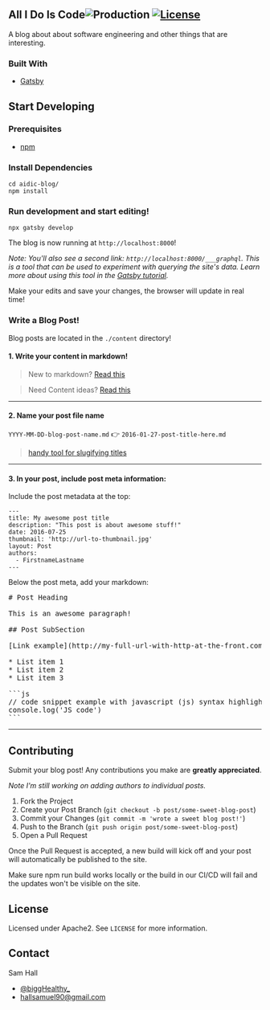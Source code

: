 
## All I Do Is Code![Production](https://github.com/hallsamuel90/aidic-blog/workflows/Production/badge.svg) [![License](https://img.shields.io/badge/License-Apache%202.0-blue.svg)](https://opensource.org/licenses/Apache-2.0)
A blog about about software engineering and other things that are interesting.

### Built With
* [Gatsby](https://www.gatsbyjs.com/)

## Start Developing
### Prerequisites
* [npm](https://www.npmjs.com/get-npm)

### Install Dependencies

```shell
cd aidic-blog/
npm install
```

### Run development and start editing!

```shell
npx gatsby develop
```

The blog is now running at `http://localhost:8000`!

_Note: You'll also see a second link: _`http://localhost:8000/___graphql`_. This is a tool that can be used to experiment with querying the site's data. Learn more about using this   tool in the [Gatsby tutorial](https://www.gatsbyjs.com/tutorial/part-five/#introducing-graphiql)._

Make your edits and save your changes, the browser will update in real time!

### Write a Blog Post!

Blog posts are located in the `./content` directory!

#### 1. Write your content in markdown!

> New to markdown? [Read this](https://guides.github.com/features/mastering-markdown/)

> Need Content ideas? [Read this](./writers-guide.md)

---

#### 2. Name your post file name

`YYYY-MM-DD-blog-post-name.md` :point_right: `2016-01-27-post-title-here.md`

> [handy tool for slugifying titles](https://blog.tersmitten.nl/slugify/)

---

#### 3. In your post, include post meta information:

Include the post metadata at the top:

```
---
title: My awesome post title
description: "This post is about awesome stuff!"
date: 2016-07-25
thumbnail: 'http://url-to-thumbnail.jpg'
layout: Post
authors:
  - FirstnameLastname
---
```

Below the post meta, add your markdown:

<pre>
# Post Heading

This is an awesome paragraph!

## Post SubSection

[Link example](http://my-full-url-with-http-at-the-front.com)

* List item 1
* List item 2
* List item 3

```js
// code snippet example with javascript (js) syntax highlighting
console.log('JS code')
```
</pre>

---
    
## Contributing

Submit your blog post! Any contributions you make are **greatly appreciated**.

*Note I'm still working on adding authors to individual posts.*

1. Fork the Project
2. Create your Post Branch (`git checkout -b post/some-sweet-blog-post`)
3. Commit your Changes (`git commit -m 'wrote a sweet blog post!'`)
4. Push to the Branch (`git push origin post/some-sweet-blog-post`)
5. Open a Pull Request

Once the Pull Request is accepted, a new build will kick off and your post will automatically be published to the site.

Make sure npm run build works locally or the build in our CI/CD will fail and the updates won't be visible on the site.

## License

Licensed under Apache2. See `LICENSE` for more information.

## Contact
Sam Hall 
* [@biggHealthy_](https://twitter.com/biggHealthy_) 
* hallsamuel90@gmail.com



